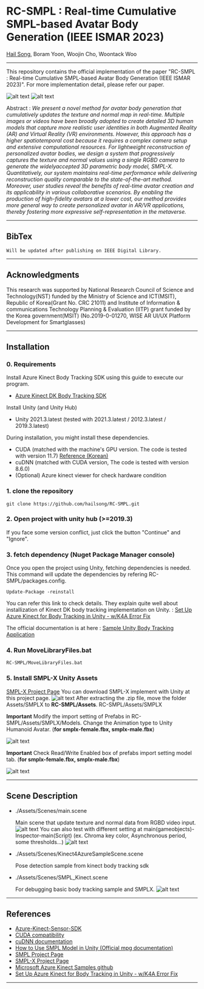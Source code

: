 

# RC-SMPL : Real-time Cumulative SMPL-based Avatar Body Generation (IEEE ISMAR 2023)
[Hail Song](https://www.linkedin.com/in/hailsong/), Boram Yoon, Woojin Cho, Woontack Woo

-----

This repository contains the official implementation of the paper "RC-SMPL : Real-time Cumulative SMPL-based Avatar Body Generation (IEEE ISMAR 2023)". For more implementation detail, please refer our paper.

![alt text](./Images/teaser_6.png)
![alt text](./Images/figure2_4.png)


Abstract : *We present a novel method for avatar body generation that cumulatively updates the texture and normal map in real-time. Multiple images or videos have been broadly adopted to create detailed 3D human models that capture more realistic user identities in both Augmented Reality (AR) and Virtual Reality (VR) environments.
However, this approach has a higher spatiotemporal cost because it requires a complex camera setup and extensive computational resources. For lightweight reconstruction of personalized avatar bodies, we design a system that progressively captures the texture and normal values using a single RGBD camera to generate the widelyaccepted 3D parametric body model, SMPL-X. Quantitatively, our system maintains real-time performance while delivering reconstruction quality comparable to the state-of-the-art method. Moreover, user studies reveal the benefits of real-time avatar creation and its applicability in various collaborative scenarios. By enabling the production of high-fidelity avatars at a lower cost, our method provides more general way to create personalized avatar in AR/VR applications, thereby fostering more expressive self-representation in the metaverse.*

-----

## BibTex
```
Will be updated after publishing on IEEE Digital Library.
```

-----

## Acknowledgments
This research was supported by National Research Council of Science and Technology(NST) funded by the Ministry of Science and ICT(MSIT), Republic of Korea(Grant No. CRC 21011) and Institute of Information & communications Technology Planning & Evaluation (IITP) grant funded by the Korea government(MSIT) (No.2019-0-01270, WISE AR UI/UX Platform Development for Smartglasses)

-----

## Installation

### 0. Requirements

Install Azure Kinect Body Tracking SDK using this guide to execute our program. 
- [Azure Kinect DK Body Tracking SDK](https://learn.microsoft.com/en-us/azure/kinect-dk/body-sdk-download#windows-download-links)
  
Install Unity (and Unity Hub)
- Unity 2021.3.latest (tested with 2021.3.latest / 2012.3.latest / 2019.3.latest)

During installation, you might install these dependencies.
- CUDA (matched with the machine's GPU version. The code is tested with version 11.7)
[Reference (Korean)](https://afsdzvcx123.tistory.com/entry/%EC%9D%B8%EA%B3%B5%EC%A7%80%EB%8A%A5-Windows%EC%9C%88%EB%8F%84%EC%9A%B0-CUDA-cuDNN-%EC%84%A4%EC%B9%98%EB%B0%A9%EB%B2%95)
- cuDNN (matched with CUDA version, The code is tested with version 8.6.0)
- (Optional) Azure kinect viewer for check hardware condition

### 1. clone the repository
```
git clone https://github.com/hailsong/RC-SMPL.git
```

### 2. Open project with unity hub (>=2019.3)
If you face some version conflict, just click the button "Continue" and "Ignore".

### 3. fetch dependency (Nuget Package Manager console)
Once you open the project using Unity, fetching dependencies is needed. This command will update the dependencies by refering RC-SMPL/packages.config.
```
Update-Package -reinstall
```
You can refer this link to check details. They explain quite well about installization of Kinect DK body tracking implementation on Unity. : [Set Up Azure Kinect for Body Tracking in Unity - w/K4A Error Fix](https://www.youtube.com/watch?v=PGsxP6Yoq9I)

The official documentation is at here : [Sample Unity Body Tracking Application](https://github.com/microsoft/Azure-Kinect-Samples/blob/master/body-tracking-samples/sample_unity_bodytracking/README.md)

### 4. Run MoveLibraryFiles.bat
```
RC-SMPL/MoveLibraryFiles.bat
```

### 5. Install SMPL-X Unity Assets
[SMPL-X Project Page](https://smpl-x.is.tue.mpg.de/)
You can download SMPL-X implement with Unity at this project page.
![alt text](./Images/SMPLX1.png)
After extracting the .zip file, move the folder Assets/SMPLX to **RC-SMPL/Assets**.
RC-SMPL/Assets/SMPLX

**Important** Modify the import setting of Prefabs in RC-SMPL/Assets/SMPLX/Models. Change the Animation type to Unity Humanoid Avatar. (**for smplx-female.fbx, smplx-male.fbx**)

![alt text](./Images/SMPLX2.png)

**Important** Check Read/Write Enabled box of prefabs import setting model tab. (**for smplx-female.fbx, smplx-male.fbx**)

![alt text](./Images/SMPLX3.png)


-------

## Scene Description

- ./Assets/Scenes/main.scene
  
  Main scene that update texture and normal data from RGBD video input.
    ![alt text](./Images/demo2.png)
  You can also test with different setting at main(gameobjects)-Inspector-main(Script) (ex. Chroma key color, Asynchronous period, some thresholds...)
    ![alt text](./Images/settings.png)

- ./Assets/Scenes/Kinect4AzureSampleScene.scene
  
  Pose detection sample from kinect body tracking sdk

- ./Assets/Scenes/SMPL_Kinect.scene
  
  For debugging basic body tracking sample and SMPLX.
  ![alt text](./Images/demo3.png)




-------

## References
- [Azure-Kinect-Sensor-SDK](https://github.com/microsoft/Azure-Kinect-Sensor-SDK/blob/develop/docs/usage.md)
- [CUDA compatibility](https://docs.nvidia.com/deploy/cuda-compatibility/index.html)
- [cuDNN documentation](https://docs.nvidia.com/deeplearning/cudnn/install-guide/index.html#install-windows)
- [How to Use SMPL Model in Unity (Official mpg documentation)](https://files.is.tue.mpg.de/nmahmood/smpl_website/How-to_SMPLinUnity.pdf)
- [SMPL Project Page](https://smpl.is.tue.mpg.de/)
- [SMPL-X Project Page](https://smpl-x.is.tue.mpg.de/)
- [Microsoft Azure Kinect Samples github](https://github.com/microsoft/Azure-Kinect-Samples)
- [Set Up Azure Kinect for Body Tracking in Unity - w/K4A Error Fix](https://www.youtube.com/watch?v=PGsxP6Yoq9I)

---------------

